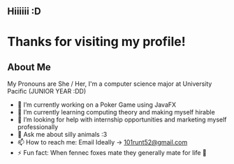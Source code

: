 ## Hiiiiii :D
# Thanks for visiting my profile!
## About Me
My Pronouns are She / Her, I'm a computer science major at University Pacific (JUNIOR YEAR :DD)
- 🔭 I’m currently working on a Poker Game using JavaFX
- 🌱 I’m currently learning computing theory and making myself hirable
- 🤔 I’m looking for help with internship opportunities and marketing myself professionally
- 💬 Ask me about silly animals :3
- 📫 How to reach me: Email Ideally -> 101runt52@gmail.com
- ⚡ Fun fact: When fennec foxes mate they generally mate for life 🦊

<!--
**codythefennec/codythefennec** is a ✨ _special_ ✨ repository because its `README.md` (this file) appears on your GitHub profile.

Here are some ideas to get you started:
- 👯 I’m looking to collaborate on 

-->
